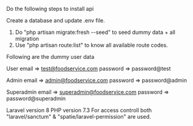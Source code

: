 Do the following steps to install api

Create a database and update .env file.

1. Do "php artisan migrate:fresh --seed" to seed dummy data + all migration
2. Use "php artisan route:list" to know all available route codes.

Following are the dummy user data

User
email => test@foodservice.com password => password@test

Admin
email => admin@foodservice.com password => password@admin

Superadmin
email => superadmin@foodservice.com password => password@superadmin

Laravel version 8 PHP version 7.3 For access controll both "laravel/sanctum" & "spatie/laravel-permission" are used.
